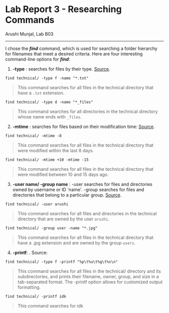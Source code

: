 # Lab Report 3 - Researching Commands
Arushi Munjal, Lab B03

---

I chose the ***find*** command, which is used for searching a folder hierarchy for filenames that meet a desired criteria. Here are four interesting command-line options for ***find***:

1. **-type** : searches for files by their type. [Source](https://unix.stackexchange.com/questions/483871/how-to-find-files-by-file-type).

```
find technical/ -type f -name "*.txt" 
```

> This command searches for all files in the technical directory that have a `.txt` extension.

```
find technical/ -type d -name "*_files" 
```

> This command searches for all directories in the technical directory whose name ends with `_files`.

2. **-mtime** :  searches for files based on their modification time: [Source](https://www.computerhope.com/unix/ufind.htm).

```
find technical/ -mtime -8
```

> This command searches for all files in the technical directory that were modified within the last 8 days.

```
find technical/ -mtime +10 -mtime -15
```

> This command searches for all files in the technical directory that were modified between 10 and 15 days ago.

3. **-user name/ -group name** : -user searches for files and directories owned by username or ID 'name'. -group searches for files and directories that belong to a particular group. [Source](https://www.geeksforgeeks.org/find-command-in-linux-with-examples/).

```
find technical/ -user arushi
```

> This command searches for all files and directories in the technical directory that are owned by the user `arushi`.

```
find technical/ -group user -name "*.jpg"
```

> This command searches for all files in the technical directory that have a .jpg extension and are owned by the group `users`.


4. **-printf**: . Source: 

```
find technical/ -type f -printf "%p\t%u\t%g\t%s\n"
```

> This command searches for all files in the technical/ directory and its subdirectories, and prints their filename, owner, group, and size in a tab-separated format. The -printf option allows for customized output formatting.

```
find technical/ -printf idk
```

> This command searches for idk




